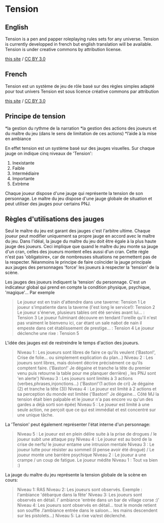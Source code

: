 ﻿Tension
=======

English
-------
Tension is a pen and papper roleplaying rules sets for any universe.
Tension is currently developped in french but english translation will be available.
Tension is under creative commons by attribution license.
<div xmlns:cc="http://creativecommons.org/ns#" about="http://creativecommons.org"><a rel="cc:attributionURL" property="cc:attributionName" href="http://creativecommons.org">this site</a> / <a rel="license" href="http://creativecommons.org/licenses/by/3.0/">CC BY 3.0</a></div>


French
------
Tension est un système de jeu de rôle basé sur des règles simples adapté pour tout univers
Tension est sous licence créative commons par attribution
<div xmlns:cc="http://creativecommons.org/ns#" about="http://creativecommons.org"><a rel="cc:attributionURL" property="cc:attributionName" href="http://creativecommons.org">this site</a> / <a rel="license" href="http://creativecommons.org/licenses/by/3.0/">CC BY 3.0</a></div>

Principe de tension
-------------------

*la gestion du rythme de la narration
*la gestion des actions des joueurs et du maître du jeu (dans le sens de limitation de ces actions)
*l’aide à la mise en ambiance

En effet tension est un système basé sur des jauges visuelles.
Sur chaque jauge on indique cinq niveaux de 'Tension':

1. Inexistante
2. Faible
3. Intermédiaire
4. Importante
5. Extrème


Chaque joueur dispose d'une jauge qui représente la tension de son personnage.
Le maître du jeu dispose d'une jauge globale de situation et peut utiliser des jauges pour certains PNJ.

Règles d'utilisations des jauges
--------------------------------

Seul le maître du jeu est garant des jauges c'est l'arbitre ultime.
Chaque joueur peut modifier uniquement sa propre jauge en accord avec le maître du jeu.
Dans l'idéal, la jauge du maître du jeu doit être égale à la plus haute jauge des joueurs. Ceci implique que quand le maître du jeu monte sa jauge d'un cran, celles des joueurs montent elles aussi d'un cran. Cette règle n'est pas 'obligatoire», car de nombreuses situations ne permettent pas de la respecter. Néanmoins le principe de faire coïncider la jauge principale aux jauges des personnages 'force' les joueurs à respecter la 'tension' de la scène.

Les jauges des joueurs indiquent la 'tension' du personnage. C'est un indicateur global qui prend en compte la condition physique, psychique, 'magique'...
Par exemple

>Le joueur est en train d'attendre dans une taverne: Tension 1
>Le joueur s'impatiente dans la taverne (l'est long le service!): Tension 2
>Le joueur s'énerve, plusieurs tables ont été servies avant lui... : Tension 3
>Le joueur fulminant découvre en tendant l'oreille qu'il n'est pas vraiment le bienvenu ici, car étant un sale nabot de nain il empeste dans cet établissement de prestige... : Tension 4
>Le joueur déclenche une rixe : Tension 5

L'idée des jauges est de restreindre le temps d'action des joueurs. 

> Niveau 1 : Les joueurs sont libres de faire ce qu'ils veulent ('Baston!', Crise de folie... ou simplement explication du plan...)
> Niveau 2 : Les joueurs sont libres, mais doivent décrire précisément ce qu'ils comptent faire. ('Baston!' Je dégaine et tranche la tête du premier venu puis retourne la table pour me planquer derrière) , les PNJ sont 'en alerte')
> Niveau 3 : Les joueurs sont limités à 3 actions (verbes,phrases,injonctions...)
('Baston!'(1 action de cri) Je dégaine (2) et tranche la tête (3))
> Niveau 4 : Le joueur est limité à 2 actions et sa perception du monde est limitée ('Baston!' Je dégaine... Côté MJ la tension était bien palpable et le joueur n'a pas encore vu qu'un des gardes a déjà sorti son épée)
> Niveau 5 : Le joueur est limité à une seule action, ne perçoit que ce qui est immédiat et est concentré sur une unique tâche.

La 'Tension' peut également représenter l'état interne d'un personnage:

> Niveau 5 : Le joueur est en plein délire suite à la prise de drogues / le joueur subit une attaque psy
> Niveau 4 : Le joueur est au bord de la crise de nerfs/ le joueur entame une intrusion mentale
> Niveau 3 : Le joueur lutte pour résister au sommeil (il pense avoir été drogué) / Le joueur monte une barrière psychique
> Niveau 2 : Le joueur a une crampe / un coup de fatigue. Le joueur médite
> Niveau 1 : Tout va bien :)

La jauge du maître du jeu représente la tension globale de la scène en cours:

> Niveau 1: RAS
> Niveau 2: Les joueurs sont observés. Exemple : l'ambiance 'débarque dans la fête'
> Niveau 3: Les joueurs sont observés en détail. l' ambiance 'entrée dans un bar de village corse :)'
> Niveau 4: Les joueurs sont observés en détail... tout le monde retient son souffle .l’ambiance entrée dans le saloon... les mains descendent sur les pistolets...)
> Niveau 5: La rixe va/est déclenché.